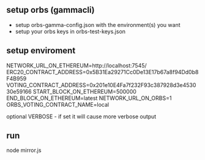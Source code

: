 
## setup orbs (gammacli)

* setup orbs-gamma-config.json with the environment(s) you want
* setup your orbs keys in orbs-test-keys.json 

## setup enviroment

NETWORK_URL_ON_ETHEREUM=http://localhost:7545/
ERC20_CONTRACT_ADDRESS=0x5B31Ea29271Cc0De13E17b67a8f94Dd0b8F4B959
VOTING_CONTRACT_ADDRESS=0x201e10E4Fa7f232F93c387928d3e453030e59166
START_BLOCK_ON_ETHEREUM=500000
END_BLOCK_ON_ETHEREUM=latest
NETWORK_URL_ON_ORBS=1
ORBS_VOTING_CONTRACT_NAME=local

optional 
VERBOSE      - if set it will cause more verbose output  



## run
node mirror.js
